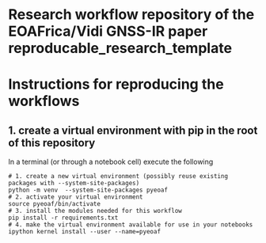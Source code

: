 # Research workflow repository of the EOAFrica/Vidi GNSS-IR paper reproducable_research_template

# Instructions for reproducing the workflows

## 1. create a virtual environment with pip in the root of this repository
In a terminal (or through a notebook cell) execute the following
```
# 1. create a new virtual environment (possibly reuse existing packages with --system-site-packages)
python -m venv  --system-site-packages pyeoaf
# 2. activate your virtual environment
source pyeoaf/bin/activate
# 3. install the modules needed for this workflow
pip install -r requirements.txt
# 4. make the virtual environment available for use in your notebooks 
ipython kernel install --user --name=pyeoaf
```


